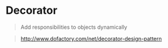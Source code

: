 # Decorator

> Add responsibilities to objects dynamically

> http://www.dofactory.com/net/decorator-design-pattern
